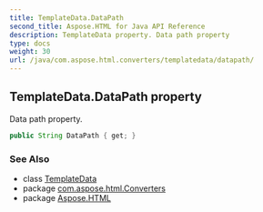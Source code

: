 ```yaml
---
title: TemplateData.DataPath
second_title: Aspose.HTML for Java API Reference
description: TemplateData property. Data path property
type: docs
weight: 30
url: /java/com.aspose.html.converters/templatedata/datapath/
---
```

## TemplateData.DataPath property

Data path property.

```java
public String DataPath { get; }
```

### See Also

* class [TemplateData](../)
* package [com.aspose.html.Converters](../../templatedata/)
* package [Aspose.HTML](../../../)
